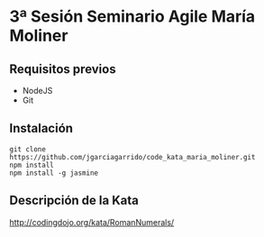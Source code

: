 # 3ª Sesión Seminario Agile María Moliner

## Requisitos previos
- NodeJS
- Git
## Instalación

```
git clone https://github.com/jgarciagarrido/code_kata_maria_moliner.git
npm install
npm install -g jasmine

```
## Descripción de la Kata
http://codingdojo.org/kata/RomanNumerals/
